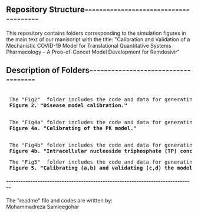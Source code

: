 ## Repository Structure--------------------------------------
This repository contains folders corresponding to the simulation figures in the main text of our maniscript with the title:
"Calibration and Validation of a Mechanistic COVID-19 Model for Translational Quantitative Systems Pharmacology – A Proo-of-Concet Model Development for Remdesivir"  


## Description of Folders------------------------------------
<pre>	
 The "Fig2"  folder includes the code and data for generating Figure 2  in the main maniscript.
 <b>Figure 2. "Disease model calibration."</b>
</pre>	
<pre>	
 The "Fig4a" folder includes the code and data for generating Figure 4a in the main maniscript.
 <b>Figure 4a. "Calibrating of the PK model."</b>
</pre>	
<pre>	
 The "Fig4b" folder includes the code and data for generating Figure 4b in the main maniscript.
 <b>Figure 4b. "Intracellular nucleoside triphosphate (TP) concentration following in vitro incubation with the parent drug remdesivir"</b>
</pre>	
<pre>
 The "Fig5"  folder includes the code and data for generating Figure 5  in the main maniscript.
 <b>Figure 5. "Calibrating (a,b) and validating (c,d) the model for the primary endpoint (time to recovery) used in the remdesivir trial"</b>
</pre>	
#### ------------------------------------------------------------------------------
The "readme" file and codes are written by:  
Mohammadreza Samieegohar 
